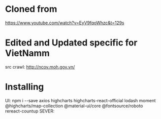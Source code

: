 # Cloned from 

https://www.youtube.com/watch?v=EyV9fqoWhzc&t=129s

# Edited and Updated specific for VietNamm 

src crawl: http://ncov.moh.gov.vn/ 

# Installing
UI:
  npm i --save axios highcharts highcharts-react-official lodash moment @highcharts/map-collection @material-ui/core @fontsource/roboto rereact-countup
SEVER:


